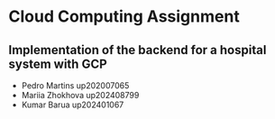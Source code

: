 # Cloud Computing Assignment 
## Implementation of the backend for a hospital system with GCP

* Pedro Martins up202007065
* Mariia Zhokhova up202408799
* Kumar Barua up202401067
